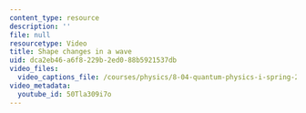 ```yaml
---
content_type: resource
description: ''
file: null
resourcetype: Video
title: Shape changes in a wave
uid: dca2eb46-a6f8-229b-2ed0-88b5921537db
video_files:
  video_captions_file: /courses/physics/8-04-quantum-physics-i-spring-2016/video-lectures/part-1/shape-changes-in-a-wave/50Tla309i7o.vtt
video_metadata:
  youtube_id: 50Tla309i7o
---
```


